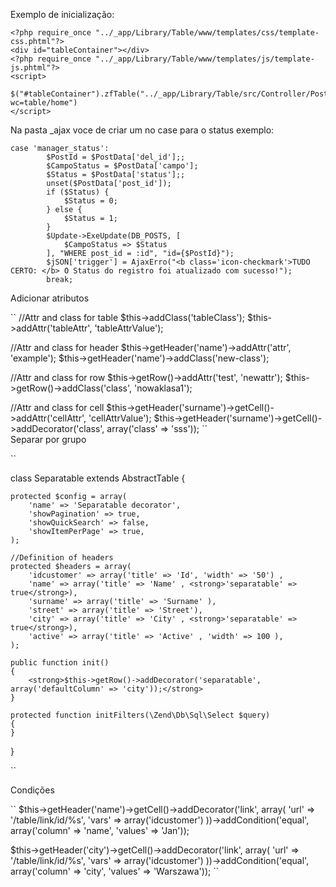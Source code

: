 Exemplo de inicialização:
```
<?php require_once "../_app/Library/Table/www/templates/css/template-css.phtml"?>
<div id="tableContainer"></div>
<?php require_once "../_app/Library/Table/www/templates/js/template-js.phtml"?>
<script>
    $("#tableContainer").zfTable("../_app/Library/Table/src/Controller/Post.ajax.php?wc=table/home")
</script>

```
Na pasta _ajax voce de criar um no case para o status exemplo:
```
case 'manager_status':
        $PostId = $PostData['del_id'];;
        $CampoStatus = $PostData['campo'];
        $Status = $PostData['status'];;
        unset($PostData['post_id']);
        if ($Status) {
            $Status = 0;
        } else {
            $Status = 1;
        }
        $Update->ExeUpdate(DB_POSTS, [
            $CampoStatus => $Status
        ], "WHERE post_id = :id", "id={$PostId}");
        $jSON['trigger'] = AjaxErro("<b class='icon-checkmark'>TUDO CERTO: </b> O Status do registro foi atualizado com sucesso!");
        break;
```
Adicionar atributos

``
//Attr and class for table
$this->addClass('tableClass');
$this->addAttr('tableAttr', 'tableAttrValue');

 //Attr and class for header
$this->getHeader('name')->addAttr('attr', 'example');
$this->getHeader('name')->addClass('new-class');

 //Attr and class for row
$this->getRow()->addAttr('test', 'newattr');
$this->getRow()->addClass('class', 'nowaklasa1');

 //Attr and class for cell
$this->getHeader('surname')->getCell()->addAttr('cellAttr', 'cellAttrValue');
$this->getHeader('surname')->getCell()->addDecorator('class', array('class' => 'sss'));
``      
Separar por grupo

``

class Separatable extends AbstractTable
{
    
    protected $config = array(
        'name' => 'Separatable decorator',
        'showPagination' => true,
        'showQuickSearch' => false,
        'showItemPerPage' => true,
    );
    
    //Definition of headers
    protected $headers = array(
        'idcustomer' => array('title' => 'Id', 'width' => '50') ,
        'name' => array('title' => 'Name' , <strong>'separatable' => true</strong>),
        'surname' => array('title' => 'Surname' ),
        'street' => array('title' => 'Street'),
        'city' => array('title' => 'City' , <strong>'separatable' => true</strong>),
        'active' => array('title' => 'Active' , 'width' => 100 ),
    );

    public function init()
    {
        <strong>$this->getRow()->addDecorator('separatable', array('defaultColumn' => 'city'));</strong>
    }

    protected function initFilters(\Zend\Db\Sql\Select $query)
    {
    }
} 

``

Condições

``
$this->getHeader('name')->getCell()->addDecorator('link', array(
    'url' => '/table/link/id/%s',
    'vars' => array('idcustomer')
))->addCondition('equal', array('column' => 'name', 'values' => 'Jan'));

 $this->getHeader('city')->getCell()->addDecorator('link', array(
    'url' => '/table/link/id/%s',
    'vars' => array('idcustomer')
))->addCondition('equal', array('column' => 'city', 'values' => 'Warszawa'));
``
